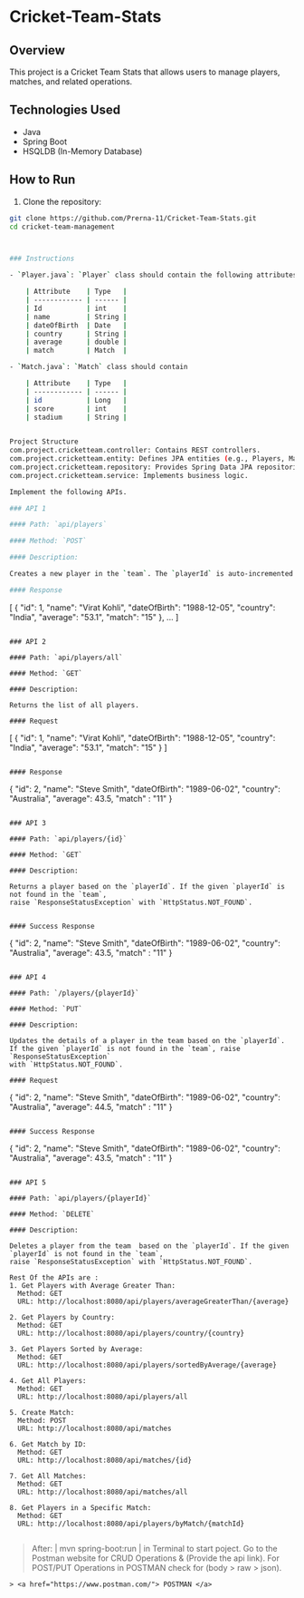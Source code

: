 # Cricket-Team-Stats

## Overview

This project is a Cricket Team Stats that allows users to manage players, matches, and related operations.

## Technologies Used

- Java
- Spring Boot
- HSQLDB (In-Memory Database)

## How to Run

1. Clone the repository:

```bash
git clone https://github.com/Prerna-11/Cricket-Team-Stats.git
cd cricket-team-management



### Instructions

- `Player.java`: `Player` class should contain the following attributes.

    | Attribute    | Type   |
    | ------------ | ------ |
    | Id           | int    |
    | name         | String |
    | dateOfBirth  | Date   |
    | country      | String |
    | average      | double |
    | match        | Match  |

- `Match.java`: `Match` class should contain 

    | Attribute    | Type   |
    | ------------ | ------ |
    | id           | Long   |
    | score        | int    |
    | stadium      | String |
   

Project Structure
com.project.cricketteam.controller: Contains REST controllers.
com.project.cricketteam.entity: Defines JPA entities (e.g., Players, Match).
com.project.cricketteam.repository: Provides Spring Data JPA repositories.
com.project.cricketteam.service: Implements business logic.

Implement the following APIs.

### API 1

#### Path: `api/players`

#### Method: `POST`

#### Description:

Creates a new player in the `team`. The `playerId` is auto-incremented.

#### Response

```
[
    {
        "id": 1,
        "name": "Virat Kohli",
        "dateOfBirth": "1988-12-05",
        "country": "India",
        "average": "53.1",
        "match": "15"
    },
   ...
]
```

### API 2

#### Path: `api/players/all`

#### Method: `GET`

#### Description:

Returns the list of all players.

#### Request

```
[
  {
    "id": 1,
    "name": "Virat Kohli",
    "dateOfBirth": "1988-12-05",
    "country": "India",
    "average": "53.1",
    "match": "15"
  }
]
```

#### Response

```
{
    "id": 2,
    "name": "Steve Smith",
    "dateOfBirth": "1989-06-02",
    "country": "Australia",
    "average": 43.5,
    "match" : "11"
}
```

### API 3

#### Path: `api/players/{id}`

#### Method: `GET`

#### Description:

Returns a player based on the `playerId`. If the given `playerId` is not found in the `team`, 
raise `ResponseStatusException` with `HttpStatus.NOT_FOUND`.


#### Success Response

```
{
    "id": 2,
    "name": "Steve Smith",
    "dateOfBirth": "1989-06-02",
    "country": "Australia",
    "average": 43.5,
    "match" : "11"
}
```

### API 4

#### Path: `/players/{playerId}`

#### Method: `PUT`

#### Description:

Updates the details of a player in the team based on the `playerId`. 
If the given `playerId` is not found in the `team`, raise `ResponseStatusException` 
with `HttpStatus.NOT_FOUND`.

#### Request

```
{
    "id": 2,
    "name": "Steve Smith",
    "dateOfBirth": "1989-06-02",
    "country": "Australia",
    "average": 44.5,
    "match" : "11"
}
```

#### Success Response

```
{
    "id": 2,
    "name": "Steve Smith",
    "dateOfBirth": "1989-06-02",
    "country": "Australia",
    "average": 43.5,
    "match" : "11"
}
```

### API 5

#### Path: `api/players/{playerId}`

#### Method: `DELETE`

#### Description:

Deletes a player from the team  based on the `playerId`. If the given `playerId` is not found in the `team`,
raise `ResponseStatusException` with `HttpStatus.NOT_FOUND`.

Rest Of the APIs are :
1. Get Players with Average Greater Than:
  Method: GET
  URL: http://localhost:8080/api/players/averageGreaterThan/{average}

2. Get Players by Country:
  Method: GET
  URL: http://localhost:8080/api/players/country/{country}

3. Get Players Sorted by Average:
  Method: GET
  URL: http://localhost:8080/api/players/sortedByAverage/{average}

4. Get All Players:
  Method: GET
  URL: http://localhost:8080/api/players/all

5. Create Match:
  Method: POST
  URL: http://localhost:8080/api/matches

6. Get Match by ID:
  Method: GET
  URL: http://localhost:8080/api/matches/{id}

7. Get All Matches:
  Method: GET
  URL: http://localhost:8080/api/matches/all

8. Get Players in a Specific Match:
  Method: GET
  URL: http://localhost:8080/api/players/byMatch/{matchId}


```
> After: | mvn spring-boot:run | in Terminal to start poject.
> Go to the Postman website for CRUD Operations & (Provide the api link). 
> For POST/PUT Operations in POSTMAN check for (body > raw > json).
```
> <a href="https://www.postman.com/"> POSTMAN </a>
